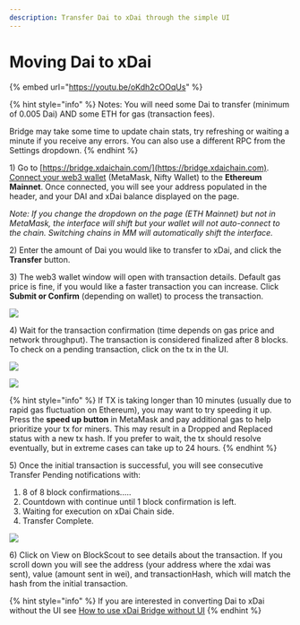 ```yaml
---
description: Transfer Dai to xDai through the simple UI
---
```


# Moving Dai to xDai

{% embed url="https://youtu.be/oKdh2cOOqUs" %}

{% hint style="info" %}
Notes: You will need some Dai to transfer (minimum of 0.005 Dai) AND some ETH for gas (transaction fees).

Bridge may take some time to update chain stats, try refreshing or waiting a minute if you receive any errors. You can also use a different RPC from the Settings dropdown.
{% endhint %}

1\) Go to [https://bridge.xdaichain.com/](https://bridge.xdaichain.com). [Connect your web3 wallet](../../wallets/metamask/metamask-setup.md) (MetaMask, Nifty Wallet) to the **Ethereum Mainnet**. Once connected, you will see your address populated in the header, and your DAI and xDai balance displayed on the page.&#x20;

_Note: If you change the dropdown on the page (ETH Mainnet) but not in MetaMask, the interface will shift but your wallet will not auto-connect to the chain. Switching chains in MM will automatically shift the interface._

2\) Enter the amount of Dai you would like to transfer to xDai, and click the **Transfer** button.

3\) The web3 wallet window will open with transaction details. Default gas price is fine, if you would like a faster transaction you can increase. Click **Submit or Confirm** (depending on wallet) to process the transaction.

![](../../../.gitbook/assets/confirm.png)

4\) Wait for the transaction confirmation (time depends on gas price and network throughput). The transaction is considered finalized after 8 blocks. To check on a pending transaction, click on the tx in the UI.

![](../../../.gitbook/assets/etherscan1.png)

![](../../../.gitbook/assets/etherscan2.png)

{% hint style="info" %}
If TX is taking longer than 10 minutes (usually due to rapid gas fluctuation on Ethereum), you may want to try speeding it up. Press the **speed up button** in MetaMask and pay additional gas to help prioritize your tx for miners. This may result in a Dropped and Replaced status with a new tx hash. If you prefer to wait, the tx should resolve eventually, but in extreme cases can take up to 24 hours.
{% endhint %}

5\) Once the initial transaction is successful, you will see consecutive Transfer Pending notifications with:

1. 8 of 8 block confirmations.....
2. Countdown with continue until 1 block confirmation is left.
3. Waiting for execution on xDai Chain side.
4. Transfer Complete.

![](../../../.gitbook/assets/tx-order.png)

6\) Click on View on BlockScout to see details about the transaction. If you scroll down you will see the address (your address where the xdai was sent), value (amount sent in wei), and transactionHash, which will match the hash from the initial transaction.

{% hint style="info" %}
If you are interested in converting Dai to xDai without the UI see [How to use xDai Bridge without UI](https://docs.tokenbridge.net/xdai-bridge/how-to-use-xdai-bridge-without-ui)&#x20;
{% endhint %}

